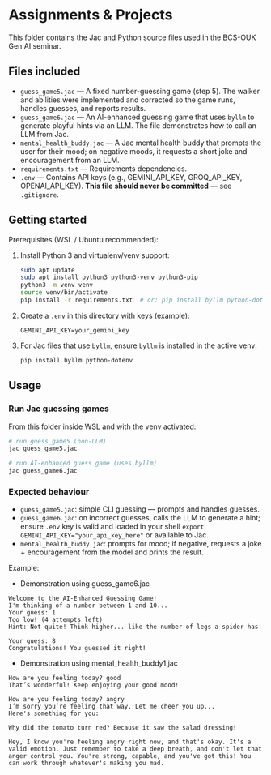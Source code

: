 # Assignments & Projects

This folder contains the Jac and Python source files used in the BCS-OUK Gen AI seminar.

## Files included

* `guess_game5.jac` — A fixed number-guessing game (step 5). The walker and abilities were implemented and corrected so the game runs, handles guesses, and reports results.
* `guess_game6.jac` — An AI-enhanced guessing game that uses `byllm` to generate playful hints via an LLM. The file demonstrates how to call an LLM from Jac.
* `mental_health_buddy.jac` — A Jac mental health buddy that prompts the user for their mood; on negative moods, it requests a short joke and encouragement from an LLM.
* `requirements.txt` — Requirements dependencies.
* `.env` — Contains API keys (e.g., GEMINI_API_KEY, GROQ_API_KEY, OPENAI_API_KEY). **This file should never be committed** — see `.gitignore`.

## Getting started

Prerequisites (WSL / Ubuntu recommended):

1. Install Python 3 and virtualenv/venv support:

   ```bash
   sudo apt update
   sudo apt install python3 python3-venv python3-pip
   python3 -m venv venv
   source venv/bin/activate
   pip install -r requirements.txt  # or: pip install byllm python-dotenv
   ```
2. Create a `.env` in this directory with keys (example):

   ```env
   GEMINI_API_KEY=your_gemini_key
   ```
3. For Jac files that use `byllm`, ensure `byllm` is installed in the active venv:

   ```bash
   pip install byllm python-dotenv
   ```

## Usage

### Run Jac guessing games

From this folder inside WSL and with the venv activated:

```bash
# run guess_game5 (non-LLM)
jac guess_game5.jac

# run AI-enhanced guess game (uses byllm)
jac guess_game6.jac
```

### Expected behaviour

* `guess_game5.jac`: simple CLI guessing — prompts and handles guesses.
* `guess_game6.jac`: on incorrect guesses, calls the LLM to generate a hint; ensure `.env` key is valid and loaded in your shell `export GEMINI_API_KEY="your_api_key_here"` or available to Jac.
* `mental_health_buddy.jac`: prompts for mood; if negative, requests a joke + encouragement from the model and prints the result.


Example:
 - Demonstration using guess_game6.jac
```
Welcome to the AI-Enhanced Guessing Game!
I'm thinking of a number between 1 and 10...
Your guess: 1
Too low! (4 attempts left)
Hint: Not quite! Think higher... like the number of legs a spider has!

Your guess: 8
Congratulations! You guessed it right!

```

- Demonstration using mental_health_buddy1.jac
```
How are you feeling today? good
That’s wonderful! Keep enjoying your good mood!
```
```
How are you feeling today? angry
I’m sorry you’re feeling that way. Let me cheer you up...
Here's something for you:

Why did the tomato turn red? Because it saw the salad dressing!

Hey, I know you're feeling angry right now, and that's okay. It's a valid emotion. Just remember to take a deep breath, and don't let that anger control you. You're strong, capable, and you've got this! You can work through whatever's making you mad.

```